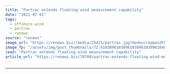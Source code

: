 ```yaml
---
title: "Partrac extends floating wind measurement capability"
date: "2021-07-01"
tags: 
  - offshore wind
  - partrac
  - renews
source: "renews"
image_url: "https://renews.biz//media/25421/partrac.jpg?mode=crop&width=770&heightratio=0.6103896103896103896103896104&slimmage=true"
image_fp: "/assets/img/post_thumbnails/72.6103896103896103896103896104&slimmage=true"
lead: "Partrac extends floating wind measurement capability"
article_url: "https://renews.biz/70708/partrac-extends-floating-wind-measurement-capability/"
---
```


---
